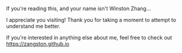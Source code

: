 If you're reading this, and your name isn't Winston Zhang...

I appreciate you visiting! Thank you for taking a moment to attempt to understand me better.

If you're interested in anything else about me, feel free to check out https://zangston.github.io